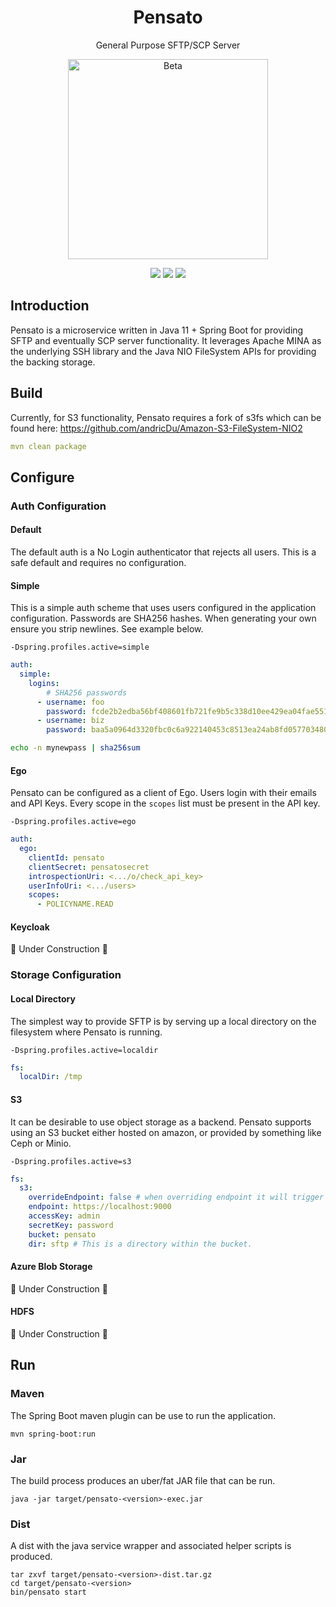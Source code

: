 <h1 align="center">Pensato</h1>
<p align="center">General Purpose SFTP/SCP Server</p>
<p align="center">
    <a href="https://github.com/overture-stack/pensato">
        <img alt="Beta" 
            title="Beta" 
            src="http://www.overture.bio/img/progress-horizontal-beta.svg" width="320" />
    </a>
</p>
<p align="center">
    <img src="https://img.shields.io/badge/Platform-Linux--AMD64-green">
    <img src="https://img.shields.io/badge/Platform-Linux--ARM64-green">
    <img src="https://img.shields.io/badge/Platform-macOS--Universal64-green">
</p>


## Introduction
Pensato is a microservice written in Java 11 + Spring Boot for providing SFTP and eventually SCP server
functionality. It leverages Apache MINA as the underlying SSH library and the Java NIO FileSystem
APIs for providing the backing storage.

## Build
Currently, for S3 functionality, Pensato requires a fork of s3fs which can be found here: https://github.com/andricDu/Amazon-S3-FileSystem-NIO2
```yaml
mvn clean package
```

## Configure
### Auth Configuration

#### Default
The default auth is a No Login authenticator that rejects all users.
This is a safe default and requires no configuration.

#### Simple
This is a simple auth scheme that uses users configured in the application configuration.
Passwords are SHA256 hashes. When generating your own ensure you strip newlines. See example below.

```
-Dspring.profiles.active=simple
```

```yaml
auth:
  simple:
    logins:
        # SHA256 passwords
      - username: foo
        password: fcde2b2edba56bf408601fb721fe9b5c338d10ee429ea04fae5511b68fbf8fb9
      - username: biz
        password: baa5a0964d3320fbc0c6a922140453c8513ea24ab8fd0577034804a967248096
```

```bash
echo -n mynewpass | sha256sum
```

#### Ego
Pensato can be configured as a client of Ego. Users login with their emails and API Keys.
Every scope in the `scopes` list must be present in the API key. 


```
-Dspring.profiles.active=ego
```

```yaml
auth:
  ego:
    clientId: pensato
    clientSecret: pensatosecret
    introspectionUri: <.../o/check_api_key>
    userInfoUri: <.../users>
    scopes:
      - POLICYNAME.READ
```

#### Keycloak
:construction: Under Construction :construction:

### Storage Configuration

#### Local Directory
The simplest way to provide SFTP is by serving up a local directory on 
the filesystem where Pensato is running. 
```
-Dspring.profiles.active=localdir
```
```yaml
fs:
  localDir: /tmp
```

#### S3
It can be desirable to use object storage as a backend. Pensato supports using an S3 bucket either hosted
on amazon, or provided by something like Ceph or Minio. 
```
-Dspring.profiles.active=s3
```
```yaml
fs:
  s3:
    overrideEndpoint: false # when overriding endpoint it will trigger path based access
    endpoint: https://localhost:9000
    accessKey: admin
    secretKey: password
    bucket: pensato
    dir: sftp # This is a directory within the bucket.
```

#### Azure Blob Storage
:construction: Under Construction :construction:

#### HDFS
:construction: Under Construction :construction:

## Run

### Maven
The Spring Boot maven plugin can be use to run the application.
```
mvn spring-boot:run
```

### Jar
The build process produces an uber/fat JAR file that can be run.
```
java -jar target/pensato-<version>-exec.jar
```

### Dist
A dist with the java service wrapper and associated helper scripts is produced. 
```shell
tar zxvf target/pensato-<version>-dist.tar.gz
cd target/pensato-<version>
bin/pensato start
```
